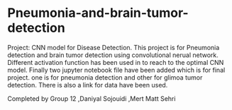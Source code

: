 # Pneumonia-and-brain-tumor-detection
Project: CNN model for Disease Detection.
This project is for Pneumonia detection and brain tumor detection using convolutional nerual network. 
Different activation function has been used in to reach to the optimal CNN model.
Finally two jupyter notebook file have been added which is for final project. one is for pneumonia detection and other for glimoa tumor detection.
There is also a link for data have been used.

Completed by 
  Group 12
  ,Daniyal Sojouidi 
  ,Mert Matt Sehri
